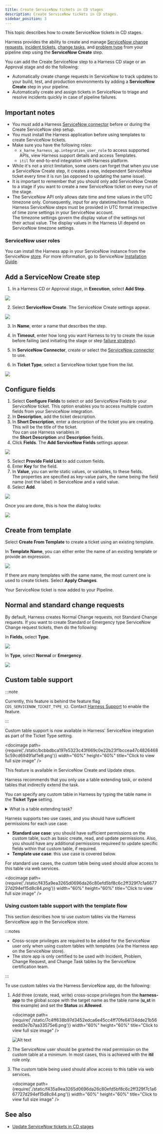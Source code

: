 ```yaml
---
title: Create ServiceNow tickets in CD stages
description: Create ServiceNow tickets in CD stages.
sidebar_position: 3
---
```


This topic describes how to create ServiceNow tickets in CD stages.

Harness provides the ability to create and manage [ServiceNow change requests](https://docs.servicenow.com/bundle/rome-it-service-management/page/product/change-management/concept/c_ITILChangeManagement.html), [incident tickets](https://docs.servicenow.com/bundle/rome-it-service-management/page/product/incident-management/concept/c_IncidentManagement.html), [change tasks](https://docs.servicenow.com/bundle/rome-it-service-management/page/product/change-management/concept/change-types.html), and [problem type](https://docs.servicenow.com/bundle/rome-it-service-management/page/product/problem-management/concept/c_ProblemManagement.html) from your pipeline step using the **ServiceNow Create** step.

You can add the Create ServiceNow step to a Harness CD stage or an Approval stage and do the following:

* Automatically create change requests in ServiceNow to track updates to your build, test, and production environments by adding a **ServiceNow Create** step in your pipeline.
* Automatically create and assign tickets in ServiceNow to triage and resolve incidents quickly in case of pipeline failures.

## Important notes

* You must add a Harness [ServiceNow connector](/docs/platform/Connectors/Ticketing-Systems/connect-to-service-now) before or during the Create ServiceNow step setup.
* You must install the Harness application before using templates to create ServiceNow tickets.​
* Make sure you have the following roles:
	+ `x_harne_harness_ap.integration_user_role​` to access supported APIs, view Harness support details and access Templates.
	+ `itil` for end-to-end integration with Harness platform.​
* While it's not a strict limitation, some users can forget that when you use a ServiceNow Create step, it creates a new, independent ServiceNow ticket every time it is run (as opposed to updating the same issue).  
* It is important to remember that you should only add ServiceNow Create to a stage if you want to create a new ServiceNow ticket on every run of the stage.
* The ServiceNow API only allows date time and time values in the UTC timezone only. Consequently, input for any datetime/time fields in Harness ServiceNow steps must be provided in UTC format irrespective of time zone settings in your ServiceNow account.  
  The timezone settings govern the display value of the settings not their actual value. The display values in the Harness UI depend on ServiceNow timezone settings.

### ServiceNow user roles

You can install the Harness app in your ServiceNow instance from the ServiceNow [store](https://store.servicenow.com/sn_appstore_store.do#!/store/application/de154a1e1b75851044cbdb58b04bcb11/1.0.1?referer=%2Fstore%2Fsearch%3Flistingtype%3Dallintegrations%25253Bancillary_app%25253Bcertified_apps%25253Bcontent%25253Bindustry_solution%25253Boem%25253Butility%25253Btemplate%26q%3Dharness&sl=sh). For more information, go to ServiceNow [Installation Guide](https://store.servicenow.com/appStoreAttachments.do?sys_id=1fc1632b872f4dd0970e2178cebb35ba).

## Add a ServiceNow Create step

1. In a Harness CD or Approval stage, in **Execution**, select **Add Step**.

![](./static/create-service-now-tickets-in-cd-stages-05.png)

2. Select **ServiceNow Create**. The ServiceNow Create settings appear.

![](./static/create-service-now-tickets-in-cd-stages-06.png)

3. In **Name**, enter a name that describes the step.

4. In **Timeout**, enter how long you want Harness to try to create the issue before failing (and initiating the stage or step [failure strategy](/docs/platform/Pipelines/define-a-failure-strategy-on-stages-and-steps)).
5. In **ServiceNow Connector**, create or select the [ServiceNow connector](/docs/platform/Connectors/Ticketing-Systems/connect-to-service-now) to use.
6. In **Ticket Type**, select a ServiceNow ticket type from the list.

![](./static/create-service-now-tickets-in-cd-stages-07.png)

## Configure fields

1. Select **Configure Fields** to select or add ServiceNow Fields to your ServiceNow ticket. This option enables you to access multiple custom fields from your ServiceNow integration.
2. In **Description**, add the ticket description.
3. In **Short Description**, enter a description of the ticket you are creating. This will be the title of the ticket.  
   You can use Harness variables in the **Short Description** and **Description** fields.
4. Click **Fields**. The **Add ServiceNow Fields** settings appear.

![](./static/create-service-now-tickets-in-cd-stages-08.png)

5. Select **Provide Field List** to add custom fields.
6. Enter **Key** for the field.
7. In **Value**, you can write static values, or variables, to these fields.  
   The properties are specified as key-value pairs, the name being the field name (not the label) in ServiceNow and a valid value.​
8. Select **Add**.

![](./static/create-service-now-tickets-in-cd-stages-09.png)

Once you are done, this is how the dialog looks:

![](./static/create-service-now-tickets-in-cd-stages-10.png)

## Create from template

Select **Create From Template** to create a ticket using an existing template.

In **Template Name**, you can either enter the name of an existing template or provide an expression.

![](./static/create-service-now-tickets-in-cd-stages-11.png)

If there are many templates with the same name, the most current one is used to create tickets. Select **Apply Changes**.

Your ServiceNow ticket is now added to your Pipeline.

## Normal and standard change requests

By default, Harness creates Normal Change requests, not Standard Change requests. If you want to create Standard or Emergency type ServiceNow Change request tickets, then do the following:

In **Fields**, select **Type**.

![](./static/create-service-now-tickets-in-cd-stages-12.png)

In **Type**, select **Normal** or **Emergency**.

![](./static/create-service-now-tickets-in-cd-stages-13.png)

## Custom table support

:::note

Currently, this feature is behind the feature flag `CDS_SERVICENOW_TICKET_TYPE_V2`. Contact [Harness Support](mailto:support@harness.io) to enable the feature.

:::

Custom table support is now available in Harness' ServiceNow integration as part of the Ticket Type setting.

<docimage path={require('./static/bcbbdbca197e5323c43f669c0e22b23f1bccea47c48264685c59cd69491af1e8.png')} width="60%" height="60%" title="Click to view full size image" />

This feature is available in ServiceNow Create and Update steps.

Harness recommends that you only use a table extending task, or extend tables that indirectly extend the task. 

You can specify any custom table in Harness by typing the table name in the **Ticket Type** setting.

<details>
<summary>What is a table extending task?</summary>

In ServiceNow, a table extending task is a task that involves creating a new table by extending an existing table. When a table is extended, a new child table is created that inherits all the fields, relationships, and other attributes of the parent table. The child table can then be customized further to meet the specific needs of the organization.

</details>


Harness supports two use cases, and you should have sufficient permissions for each use case:
- **Standard use case**: you should have sufficient permissions on the custom table, such as basic create, read, and update permissions. Also, you should have any additional permissions requireed to update specific fields within that custom table, if required.
- **Template use case**: this use case is covered below.

For standard use cases, the custom table being used should allow access to this table via web services.

   <docimage path={require('./static/f435a9ea3265d0696da26c80efd5bf8c6c2ff329f7c1a667727d294ef15d8c84.png')} width="60%" height="60%" title="Click to view full size image" />

### Using custom table support with the template flow

This section describes how to use custom tables via the Harness ServiceNow app in the ServiceNow store.

:::notes

- Cross-scope privileges are required to be added for the ServiceNow user only when using custom tables with templates (via the Harness app on the ServiceNow store).
- The store app is only certified to be used with Incident, Problem, Change Request, and Change Task tables by the ServiceNow certification team.

:::

To use custom tables via the Harness ServiceNow app, do the following:

1. Add three (create, read, write) cross-scope privileges from the **harness-app** to the global scope with the target name as the table name (**u_st** in this example) and set the **Status** as **Allowed**.
   
   <docimage path={require('./static/7c4ff638b97d3452edca6e45cc4ff70fe64134dde21b56eedd3e7b7aa33575e6.png')} width="60%" height="60%" title="Click to view full size image" />

   ![Alt text](static/servicenow-custom-tables.gif)
2. The ServiceNow user should be granted the read permission on the custom table at a minimum. In most cases, this is achieved with the **itil** role only.
3. The custom table being used should allow access to this table via web services.

   <docimage path={require('./static/f435a9ea3265d0696da26c80efd5bf8c6c2ff329f7c1a667727d294ef15d8c84.png')} width="60%" height="60%" title="Click to view full size image" />


## See also

* [Update ServiceNow tickets in CD stages](/docs/continuous-delivery/x-platform-cd-features/cd-steps/ticketing-systems/update-service-now-tickets-in-cd-stages)

